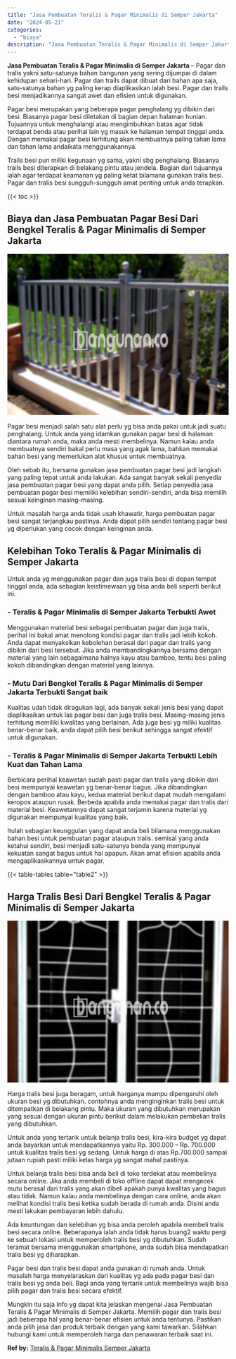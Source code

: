 ```yaml
---
title: "Jasa Pembuatan Teralis & Pagar Minimalis di Semper Jakarta"
date: "2024-05-21"
categories: 
  - "biaya"
description: "Jasa Pembuatan Teralis & Pagar Minimalis di Semper Jakarta. Mungkin itu saja Info yg dapat kita jelaskan mengenai Jasa Pembuatan Teralis & Pagar Minimalis di..."
---
```


**Jasa Pembuatan Teralis & Pagar Minimalis di Semper Jakarta** – Pagar dan tralis yakni satu-satunya bahan bangunan yang sering dijumpai di dalam kehidupan sehari-hari. Pagar dan trails dapat dibuat dari bahan apa saja, satu-satunya bahan yg paling kerap diaplikasikan ialah besi. Pagar dan trails besi menjadikannya sangat awet dan efisien untuk digunakan.

Pagar besi merupakan yang beberapa pagar penghalang yg dibikin dari besi. Biasanya pagar besi diletakan di bagian depan halaman hunian. Tujuannya untuk menghalangi atau mengimbuhkan batas agar tidak terdapat benda atau perihal lain yg masuk ke halaman tempat tinggal anda. Dengan memakai pagar besi terhitung akan membuatnya paling tahan lama dan tahan lama andaikata menggunakannya.

Tralis besi pun miliki kegunaan yg sama, yakni sbg penghalang. Biasanya trails besi diterapkan di belakang pintu atau jendela. Bagian dari tujuannya ialah agar terdapat keamanan yg paling ketat bilamana gunakan tralis besi. Pagar dan tralis besi sungguh-sungguh amat penting untuk anda terapkan.

{{< toc >}}

## Biaya dan Jasa Pembuatan Pagar Besi Dari Bengkel Teralis & Pagar Minimalis di Semper Jakarta

![Jasa Pembuatan Teralis & Pagar Minimalis di Semper Jakarta](/images/pagar-minimalis-murah-66.png)

Pagar besi menjadi salah satu alat perlu yg bisa anda pakai untuk jadi suatu penghalang. Untuk anda yang idamkan gunakan pagar besi di halaman diantara rumah anda, maka anda mesti membelinya. Namun kalau anda membuatnya sendiri bakal perlu masa yang agak lama, bahkan memakai bahan besi yang memerlukan alat khusus untuk membuatnya.

Oleh sebab itu, bersama gunakan jasa pembuatan pagar besi jadi langkah yang paling tepat untuk anda lakukan. Ada sangat banyak sekali penyedia jasa pembuatan pagar besi yang dapat anda pilih. Setiap penyedia jasa pembuatan pagar besi memiliki kelebihan sendiri-sendiri, anda bisa memilih sesuai keinginan masing-masing.

Untuk masalah harga anda tidak usah khawatir, harga pembuatan pagar besi sangat terjangkau pastinya. Anda dapat pilih sendiri tentang pagar besi yg diperlukan yang cocok dengan keinginan anda.

## Kelebihan Toko Teralis & Pagar Minimalis di Semper Jakarta

Untuk anda yg menggunakan pagar dan juga tralis besi di depan tempat tinggal anda, ada sebagian keistimewaan yg bisa anda beli seperti berikut ini.

### \- Teralis & Pagar Minimalis di Semper Jakarta Terbukti Awet

Menggunakan material besi sebagai pembuatan pagar dan juga tralis, perihal ini bakal amat menolong kondisi pagar dan tralis jadi lebih kokoh. Anda dapat menyaksikan kebolehan berasal dari pagar dan tralis yang dibikin dari besi tersebut. Jika anda membandingkannya bersama dengan material yang lain sebagaimana halnya kayu atau bamboo, tentu besi paling kokoh dibandingkan dengan material yang lainnya.

### \- Mutu Dari Bengkel Teralis & Pagar Minimalis di Semper Jakarta Terbukti Sangat baik

Kualitas udah tidak diragukan lagi, ada banyak sekali jenis besi yang dapat diaplikasikan untuk las pagar besi dan juga tralis besi. Masing-masing jenis terhitung memiliki kwalitas yang berlainan. Ada juga besi yg miliki kualitas benar-benar baik, anda dapat pilih besi berikut sehingga sangat efektif untuk digunakan.

### \- Teralis & Pagar Minimalis di Semper Jakarta Terbukti Lebih Kuat dan Tahan Lama

Berbicara perihal keawetan sudah pasti pagar dan tralis yang dibikin dari besi mempunyai keawetan yg benar-benar bagus. Jika dibandingkan dengan bamboo atau kayu, kedua material berikut dapat mudah mengalami keropos ataupun rusak. Berbeda apabila anda memakai pagar dan tralis dari material besi. Keawetannya dapat sangat terjamin karena material yg digunakan mempunyai kualitas yang baik.

Itulah sebagian keunggulan yang dapat anda beli bilamana menggunakan bahan besi untuk pembuatan pagar ataupun tralis. semisal yang anda ketahui sendiri, besi menjadi satu-satunya benda yang mempunyai kekuatan sangat bagus untuk hal apapun. Akan amat efisien apabila anda mengaplikasikannya untuk pagar.

{{< table-tables table="table2" >}}

## Harga Tralis Besi Dari Bengkel Teralis & Pagar Minimalis di Semper Jakarta

![Jasa Pembuatan Teralis & Pagar Minimalis di Semper Jakarta](/images/teralis-minimalis-murah-38.png)

Harga tralis besi juga beragam, untuk harganya mampu dipengaruhi oleh ukuran besi yg dibutuhkan. contohnya anda menginginkan tralis besi untuk ditempatkan di belakang pintu. Maka ukuran yang dibutuhkan merupakan yang sesuai dengan ukuran pintu berikut dalam melakukan pembelian tralis yang dibutuhkan.

Untuk anda yang tertarik untuk belanja tralis besi, kira-kira budget yg dapat anda bayarkan untuk mendapatkannya yaitu Rp. 300.000 – Rp. 700.000 untuk kualitas tralis besi yg sedang. Untuk harga di atas Rp.700.000 sampai jutaan rupiah pasti miliki kelas harga yg sangat mahal pastinya.

Untuk belanja tralis besi bisa anda beli di toko terdekat atau membelinya secara online. Jika anda membeli di toko offline dapat dapat mengecek mutu berasal dari tralis yang akan dibeli apakah punya kwalitas yang bagus atau tidak. Namun kalau anda membelinya dengan cara online, anda akan melihat kondisi tralis besi ketika sudah berada di rumah anda. Disini anda mesti lakukan pembayaran lebih dahulu.

Ada keuntungan dan kelebihan yg bisa anda peroleh apabila membeli tralis besi secara online. Beberapanya ialah anda tidak harus buang2 waktu pergi ke sebuah lokasi untuk memperoleh tralis besi yg dibutuhkan. Sudah teramat bersama menggunakan smartphone, anda sudah bisa mendapatkan tralis besi yg diharapkan.

Pagar besi dan tralis besi dapat anda gunakan di rumah anda. Untuk masalah harga menyelaraskan dari kualitas yg ada pada pagar besi dan tralis besi yg anda beli. Bagi anda yang tertarik untuk membelinya wajib bisa pilih pagar dan tralis besi secara efektif.

Mungkin itu saja Info yg dapat kita jelaskan mengenai Jasa Pembuatan Teralis & Pagar Minimalis di Semper Jakarta. Memilih pagar dan tralis besi jadi beberapa hal yang benar-benar efisien untuk anda tentunya. Pastikan anda pilih jasa dan produk terbaik dengan yang kami tawarkan. Silahkan hubungi kami untuk memperoleh harga dan penawaran terbaik saat ini.

**Ref by:** [Teralis & Pagar Minimalis Semper Jakarta](https://id.wikipedia.org/wiki/Teralis)

